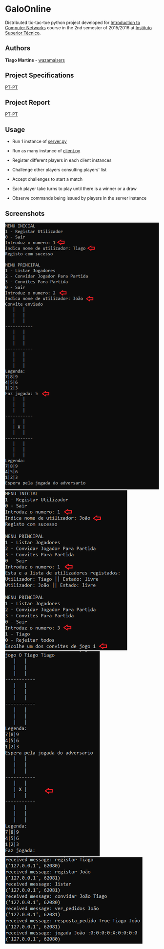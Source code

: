# GaloOnline

Distributed tic-tac-toe python project developed for [Introduction to Computer Networks](https://fenix.tecnico.ulisboa.pt/disciplinas/IRC101113/2015-2016/2-semestre) course in the 2nd semester of 2015/2016 at [Instituto Superior Técnico](https://tecnico.ulisboa.pt/).

## Authors

**Tiago Martins** - [wazamaisers](https://github.com/wazamaisers)

## Project Specifications

[PT-PT](https://github.com/wazamaisers/GaloOnline/blob/master/Especifica%C3%A7%C3%B5es.pdf)

## Project Report

[PT-PT](https://github.com/wazamaisers/GaloOnline/blob/master/Relat%C3%B3rio.pdf)

## Usage

- Run 1 instance of [server.py](https://github.com/wazamaisers/GaloOnline/blob/master/server.py)

- Run as many instance of [client.py](https://github.com/wazamaisers/GaloOnline/blob/master/client.py)

- Register different players in each client instances

- Challenge other players consulting players' list

- Accept challenges to start a match

- Each player take turns to play until there is a winner or a draw

- Observe commands being issued by players in the server instance

## Screenshots

![alt text](https://github.com/wazamaisers/GaloOnline/blob/master/Player%201.PNG)
![alt text](https://github.com/wazamaisers/GaloOnline/blob/master/Player%202%20(1).PNG)
![alt text](https://github.com/wazamaisers/GaloOnline/blob/master/Player%202%20(2).PNG)
![alt text](https://github.com/wazamaisers/GaloOnline/blob/master/Server.PNG)
